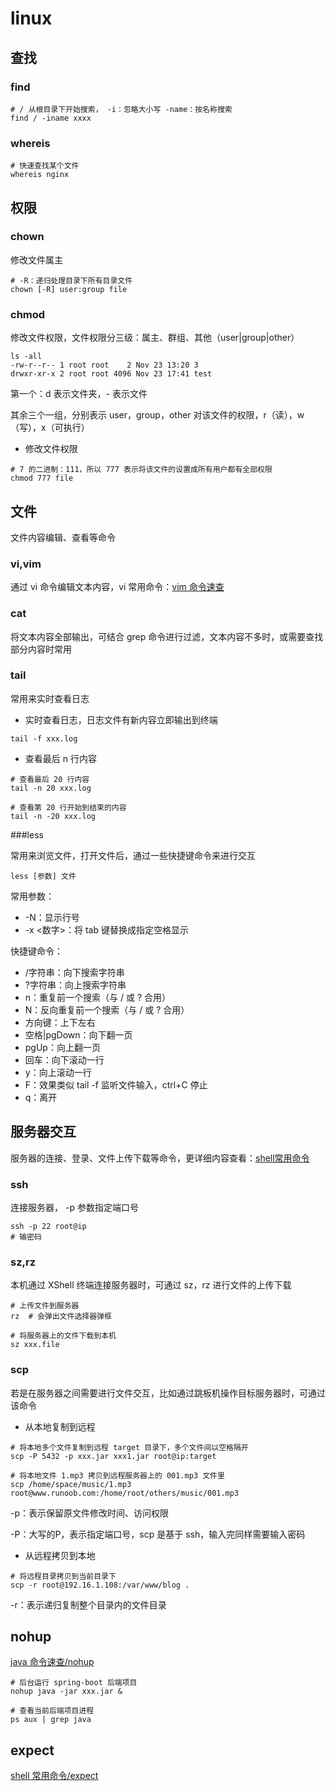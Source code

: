 # linux

## 查找

### find

```shell
# / 从根目录下开始搜索， -i：忽略大小写 -name：按名称搜索
find / -iname xxxx  
```

### whereis

```shell
# 快速查找某个文件
whereis nginx
```

## 权限

### chown

修改文件属主

```shell
# -R：递归处理目录下所有目录文件
chown [-R] user:group file
```

### chmod

修改文件权限，文件权限分三级：属主、群组、其他（user|group|other）

```shell
ls -all
-rw-r--r-- 1 root root    2 Nov 23 13:20 3
drwxr-xr-x 2 root root 4096 Nov 23 17:41 test
```

第一个：d 表示文件夹，- 表示文件

其余三个一组，分别表示 user，group，other 对该文件的权限，r（读），w（写），x（可执行）

- 修改文件权限

```shell
# 7 的二进制：111，所以 777 表示将该文件的设置成所有用户都有全部权限
chmod 777 file
```

## 文件

文件内容编辑、查看等命令

### vi,vim

通过 vi 命令编辑文本内容，vi 常用命令：[vim 命令速查](../vim速查)

### cat

将文本内容全部输出，可结合 grep 命令进行过滤，文本内容不多时，或需要查找部分内容时常用

### tail

常用来实时查看日志

- 实时查看日志，日志文件有新内容立即输出到终端

```shell
tail -f xxx.log
```

- 查看最后 n 行内容

```shell
# 查看最后 20 行内容
tail -n 20 xxx.log

# 查看第 20 行开始到结束的内容
tail -n -20 xxx.log
```

###less 

常用来浏览文件，打开文件后，通过一些快捷键命令来进行交互

```shell
less [参数] 文件
```

常用参数：

- -N：显示行号
- -x <数字>：将 tab 键替换成指定空格显示

快捷键命令：

- /字符串：向下搜索字符串
- ?字符串：向上搜索字符串
- n：重复前一个搜索（与 / 或 ? 合用）
- N：反向重复前一个搜索（与 / 或 ? 合用）
- 方向键：上下左右
- 空格|pgDown：向下翻一页
- pgUp：向上翻一页
- 回车：向下滚动一行
- y：向上滚动一行
- F：效果类似 tail -f 监听文件输入，ctrl+C 停止
- q：离开

## 服务器交互

服务器的连接、登录、文件上传下载等命令，更详细内容查看：[shell常用命令](http://blog.dasu.fun/2019/11/23/shell脚本/shell常用命令/)

### ssh

连接服务器， -p 参数指定端口号

```shell
ssh -p 22 root@ip
# 输密码
```

### sz,rz

本机通过 XShell 终端连接服务器时，可通过 sz，rz 进行文件的上传下载

```shell
# 上传文件到服务器
rz  # 会弹出文件选择器弹框

# 将服务器上的文件下载到本机
sz xxx.file
```

### scp

若是在服务器之间需要进行文件交互，比如通过跳板机操作目标服务器时，可通过该命令

- 从本地复制到远程

```shell
# 将本地多个文件复制到远程 target 目录下，多个文件间以空格隔开
scp -P 5432 -p xxx.jar xxx1.jar root@ip:target

# 将本地文件 1.mp3 拷贝到远程服务器上的 001.mp3 文件里
scp /home/space/music/1.mp3 root@www.runoob.com:/home/root/others/music/001.mp3
```

-p：表示保留原文件修改时间、访问权限

-P：大写的P，表示指定端口号，scp 是基于 ssh，输入完同样需要输入密码

- 从远程拷贝到本地

```shell
# 将远程目录拷贝到当前目录下
scp -r root@192.16.1.108:/var/www/blog .
```

-r：表示递归复制整个目录内的文件目录

## nohup

[java 命令速查/nohup](../java速查/#nohup)

```shell
# 后台运行 spring-boot 后端项目
nohup java -jar xxx.jar &

# 查看当前后端项目进程
ps aux | grep java
```

## expect

[shell 常用命令/expect](http://blog.dasu.fun/2019/11/23/shell脚本/shell常用命令/)